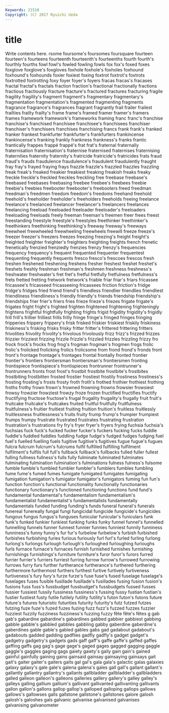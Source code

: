```yaml
---
Keywords: 21510 
Copyright: (C) 2017 Ryuichi Ueda
---
```


# title

Write contents here.
rsome
foursome's foursomes foursquare fourteen fourteen's fourteens fourteenth fourteenth's fourteenths fourth
fourth's fourthly fourths fowl fowl's fowled fowling fowls fox fox's
foxed foxes foxglove foxglove's foxgloves foxhole foxhole's foxholes foxhound foxhound's
foxhounds foxier foxiest foxing foxtrot foxtrot's foxtrots foxtrotted foxtrotting foxy
foyer foyer's foyers fracas fracas's fracases fractal fractal's fractals fraction
fraction's fractional fractionally fractions fractious fractiously fracture fracture's fractured fractures
fracturing fragile fragility fragility's fragment fragment's fragmentary fragmentary's fragmentation fragmentation's
fragmented fragmenting fragments fragrance fragrance's fragrances fragrant fragrantly frail frailer
frailest frailties frailty frailty's frame frame's framed framer framer's framers
frames framework framework's frameworks framing franc franc's franchise franchise's franchised
franchisee franchisee's franchisees franchiser franchiser's franchisers franchises franchising francs frank
frank's franked franker frankest frankfurter frankfurter's frankfurters frankincense frankincense's franking
frankly frankness frankness's franks frantic frantically frappes frappé frappé's frat
frat's fraternal fraternally fraternisation fraternisation's fraternise fraternised fraternises fraternising fraternities
fraternity fraternity's fratricide fratricide's fratricides frats fraud fraud's frauds fraudulence
fraudulence's fraudulent fraudulently fraught fray fray's frayed fraying frays frazzle
frazzle's frazzled frazzles frazzling freak freak's freaked freakier freakiest freaking
freakish freaks freaky freckle freckle's freckled freckles freckling free freebase
freebase's freebased freebases freebasing freebee freebee's freebees freebie freebie's freebies
freebooter freebooter's freebooters freed freedman freedman's freedmen freedom freedom's freedoms
freehand freehold freehold's freeholder freeholder's freeholders freeholds freeing freelance freelance's
freelanced freelancer freelancer's freelancers freelances freelancing freeload freeloaded freeloader freeloader's
freeloaders freeloading freeloads freely freeman freeman's freemen freer frees freest
freestanding freestyle freestyle's freestyles freethinker freethinker's freethinkers freethinking freethinking's freeway
freeway's freeways freewheel freewheeled freewheeling freewheels freewill freeze freeze's freezer
freezer's freezers freezes freezing freezing's freight freight's freighted freighter freighter's
freighters freighting freights french frenetic frenetically frenzied frenziedly frenzies frenzy
frenzy's frequencies frequency frequency's frequent frequented frequenter frequentest frequenting frequently
frequents fresco fresco's frescoes frescos fresh freshen freshened freshening freshens
fresher freshest freshet freshet's freshets freshly freshman freshman's freshmen freshness
freshness's freshwater freshwater's fret fret's fretful fretfully fretfulness fretfulness's frets
fretted fretting fretwork fretwork's friable friar friar's friars fricassee fricassee's
fricasseed fricasseeing fricassees friction friction's fridge fridge's fridges fried friend
friend's friendless friendlier friendlies friendliest friendliness friendliness's friendly friendly's friends
friendship friendship's friendships frier frier's friers fries frieze frieze's friezes
frigate frigate's frigates fright fright's frighted frighten frightened frightening frighteningly
frightens frightful frightfully frighting frights frigid frigidity frigidity's frigidly frill
frill's frillier frilliest frills frilly fringe fringe's fringed fringes fringing
fripperies frippery frippery's frisk frisked friskier friskiest friskily friskiness friskiness's
frisking frisks frisky fritter fritter's frittered frittering fritters frivolities frivolity
frivolity's frivolous frivolously frizz frizz's frizzed frizzes frizzier frizziest frizzing
frizzle frizzle's frizzled frizzles frizzling frizzy fro frock frock's frocks
frog frog's frogman frogman's frogmen frogs frolic frolic's frolicked frolicking
frolics frolicsome from frond frond's fronds front front's frontage frontage's
frontages frontal frontally fronted frontier frontier's frontiers frontiersman frontiersman's frontiersmen
fronting frontispiece frontispiece's frontispieces frontrunner frontrunner's frontrunners fronts frost frost's
frostbit frostbite frostbite's frostbites frostbiting frostbitten frosted frostier frostiest frostily
frostiness frostiness's frosting frosting's frosts frosty froth froth's frothed frothier
frothiest frothing froths frothy frown frown's frowned frowning frowns frowsier
frowsiest frowsy frowzier frowziest frowzy froze frozen fructified fructifies fructify
fructifying fructose fructose's frugal frugality frugality's frugally fruit fruit's fruitcake
fruitcake's fruitcakes fruited fruitful fruitfully fruitfulness fruitfulness's fruitier fruitiest fruiting
fruition fruition's fruitless fruitlessly fruitlessness fruitlessness's fruits fruity frump frump's
frumpier frumpiest frumps frumpy frustrate frustrated frustrates frustrating frustration frustration's
frustrations fry fry's fryer fryer's fryers frying fuchsia fuchsia's fuchsias
fuck fuck's fucked fucker fucker's fuckers fucking fucks fuddle fuddle's
fuddled fuddles fuddling fudge fudge's fudged fudges fudging fuel fuel's
fuelled fuelling fuels fugitive fugitive's fugitives fugue fugue's fugues fulcra
fulcrum fulcrum's fulcrums fulfil fulfilled fulfilling fulfilment fulfilment's fulfils full
full's fullback fullback's fullbacks fulled fuller fullest fulling fullness fullness's
fulls fully fulminate fulminated fulminates fulminating fulmination fulmination's fulminations fulness
fulness's fulsome fumble fumble's fumbled fumbler fumbler's fumblers fumbles fumbling
fume fume's fumed fumes fumigate fumigated fumigates fumigating fumigation fumigation's
fumigator fumigator's fumigators fuming fun fun's function function's functional functionality
functionally functionaries functionary functionary's functioned functioning functions fund fund's fundamental
fundamental's fundamentalism fundamentalism's fundamentalist fundamentalist's fundamentalists fundamentally fundamentals funded funding
funding's funds funeral funeral's funerals funereal funereally fungal fungi fungicidal
fungicide fungicide's fungicides fungous fungus fungus's funguses funicular funicular's funiculars
funk funk's funked funkier funkiest funking funks funky funnel funnel's
funnelled funnelling funnels funner funnest funnier funnies funniest funnily funniness
funniness's funny funny's fur fur's furbelow furbelow's furbish furbished furbishes
furbishing furies furious furiously furl furl's furled furling furlong furlong's
furlongs furlough furlough's furloughed furloughing furloughs furls furnace furnace's furnaces
furnish furnished furnishes furnishing furnishings furnishings's furniture furniture's furor furor's
furors furred furrier furrier's furriers furriest furring furrow furrow's furrowed
furrowing furrows furry furs further furtherance furtherance's furthered furthering furthermore
furthermost furthers furthest furtive furtively furtiveness furtiveness's fury fury's furze
furze's fuse fuse's fused fuselage fuselage's fuselages fuses fusible fusillade
fusillade's fusillades fusing fusion fusion's fusions fuss fuss's fussbudget fussbudget's
fussbudgets fussed fusses fussier fussiest fussily fussiness fussiness's fussing fussy
fustian fustian's fustier fustiest fusty futile futilely futility futility's futon
futon's futons future future's futures futuristic futurities futurity futurity's futz
futzed futzes futzing fuze fuze's fuzed fuzes fuzing fuzz fuzz's
fuzzed fuzzes fuzzier fuzziest fuzzily fuzziness fuzziness's fuzzing fuzzy fête
fête's fêtes g gab gab's gabardine gabardine's gabardines gabbed gabbier
gabbiest gabbing gabble gabble's gabbled gabbles gabbling gabby gaberdine gaberdine's
gaberdines gable gable's gabled gables gabs gad gadabout gadabout's gadabouts
gadded gadding gadflies gadfly gadfly's gadget gadget's gadgetry gadgetry's gadgets
gads gaff gaff's gaffe gaffe's gaffed gaffes gaffing gaffs gag
gag's gage gage's gaged gages gagged gagging gaggle gaggle's gaggles
gaging gags gaiety gaiety's gaily gain gain's gained gainful gainfully
gaining gains gainsaid gainsay gainsaying gainsays gait gait's gaiter gaiter's
gaiters gaits gal gal's gala gala's galactic galas galaxies galaxy
galaxy's gale gale's galena galena's gales gall gall's gallant gallant's
gallantly gallantry gallantry's gallants gallbladder gallbladder's gallbladders galled galleon galleon's
galleons galleries gallery gallery's galley galley's galleys galling gallium gallium's
gallivant gallivanted gallivanting gallivants gallon gallon's gallons gallop gallop's galloped
galloping gallops gallows gallows's gallowses galls gallstone gallstone's gallstones galore
galosh galosh's galoshes gals galvanic galvanise galvanised galvanises galvanising galvanometer
